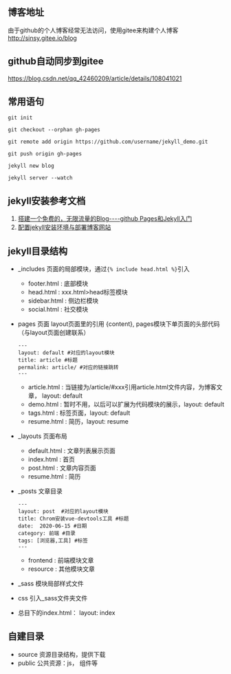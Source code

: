 ## 博客地址
由于github的个人博客经常无法访问，使用gitee来构建个人博客
 http://sinsy.gitee.io/blog
## github自动同步到gitee
https://blog.csdn.net/qq_42460209/article/details/108041021 
## 常用语句
`git init`

`git checkout --orphan gh-pages`

`git remote add origin https://github.com/username/jekyll_demo.git`

`git push origin gh-pages`

`jekyll new blog`

`jekyll server --watch`

## jekyll安装参考文档
1. [搭建一个免费的，无限流量的Blog----github Pages和Jekyll入门](http://www.ruanyifeng.com/blog/2012/08/blogging_with_jekyll.html)
2. [配置jekyll安装环境与部署博客网站](https://www.jianshu.com/p/58f19083138f)

## jekyll目录结构
* _includes 页面的局部模块，通过`{% include head.html %}`引入
  * footer.html : 底部模块
  * head.html : xxx.html>head标签模块
  * sidebar.html : 侧边栏模块
  * social.html : 社交模块 
* pages 页面
  layout页面里的引用 {content}, pages模块下单页面的头部代码（与layout页面创建联系）
  ```
  ---
  layout: default #对应的layout模块
  title: article #标题
  permalink: article/ #对应的链接跳转
  ---
  ```
  * article.html : 当链接为/article/#xxx引用article.html文件内容，为博客文章， layout: default
  * demo.html : 暂时不用，以后可以扩展为代码模块的展示，layout: default
  * tags.html : 标签页面，layout: default
  * resume.html : 简历，layout: resume
* _layouts 页面布局
  * default.html : 文章列表展示页面
  * index.html : 首页
  * post.html : 文章内容页面
  * resume.html : 简历
* _posts 文章目录
  ```
  ---
  layout: post  #对应的layout模块
  title: Chrom安装vue-devtools工具 #标题
  date:  2020-06-15 #日期
  category: 前端 #目录
  tags: [浏览器,工具] #标签
  ---
  ```
  * frontend : 前端模块文章
  * resource : 其他模块文章

* _sass 模块局部样式文件

* css 引入_sass文件夹文件

* 总目下的index.html： layout: index

## 自建目录
* source 资源目录结构，提供下载
* public 公共资源：js， 组件等


